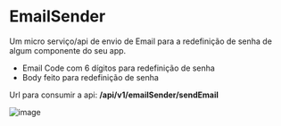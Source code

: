 # EmailSender

Um micro serviço/api de envio de Email para a redefinição de senha de algum componente do seu app.

- Email Code com 6 dígitos para redefinição de senha
- Body feito para redefinição de senha

Url para consumir a api: **/api/v1/emailSender/sendEmail**

![image](https://user-images.githubusercontent.com/70355394/180356797-347948ac-7902-44be-b33c-466ce332dccf.png)

